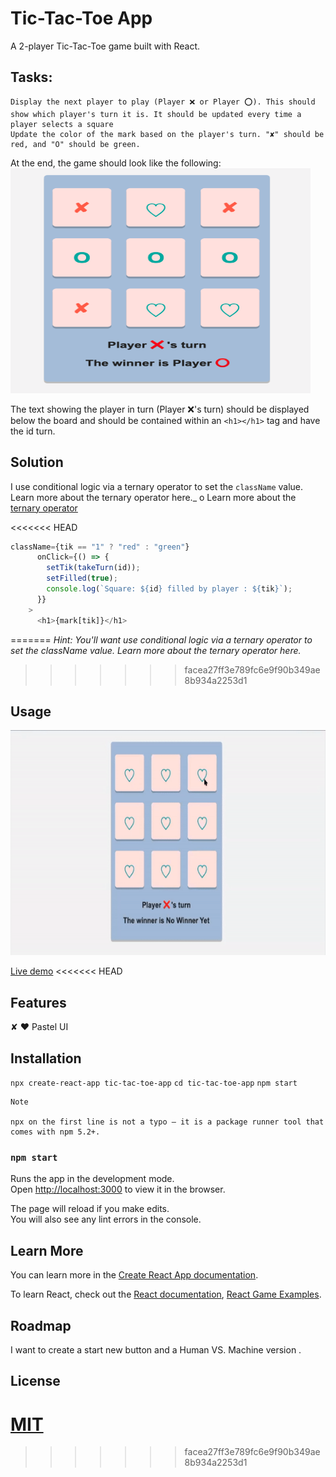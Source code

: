 # Tic-Tac-Toe App

A 2-player Tic-Tac-Toe game built with React.

## Tasks:

    Display the next player to play (Player ❌ or Player ⭕️). This should show which player's turn it is. It should be updated every time a player selects a square
    Update the color of the mark based on the player's turn. "✘" should be red, and "O" should be green.

At the end, the game should look like the following:
<img src = 'xo.png' width="480" height="360"> 

The text showing the player in turn (Player ❌'s turn) should be displayed below the board and should be contained within an `<h1></h1>`  tag and have the id turn.

## Solution
I use conditional logic via a ternary operator to set the `className` value. Learn more about the ternary operator here._ o Learn more about the [ternary operator](https://developer.mozilla.org/en-US/docs/Web/JavaScript/Reference/Operators/Conditional_Operator/) 

<<<<<<< HEAD
```javaScript
className={tik == "1" ? "red" : "green"}
      onClick={() => {
        setTik(takeTurn(id));
        setFilled(true);
        console.log(`Square: ${id} filled by player : ${tik}`);
      }}
    >
      <h1>{mark[tik]}</h1>
```
=======
_Hint: You'll want use conditional logic via a ternary operator to set the className value. Learn more about the ternary operator here._
>>>>>>> facea27ff3e789fc6e9f90b349ae8b934a2253d1

## Usage
<img src = 'Example.gif' width="580" height="360"> 

[Live demo](#)
<<<<<<< HEAD

## Features
✘ ❤︎ Pastel UI

## Installation
`npx create-react-app tic-tac-toe-app`
`cd tic-tac-toe-app`
`npm start`

    Note

    npx on the first line is not a typo — it is a package runner tool that comes with npm 5.2+.

### `npm start`

Runs the app in the development mode.\
Open [http://localhost:3000](http://localhost:3000) to view it in the browser.

The page will reload if you make edits.\
You will also see any lint errors in the console.

## Learn More

You can learn more in the [Create React App documentation](https://facebook.github.io/create-react-app/docs/getting-started).

To learn React, check out the [React documentation](https://reactjs.org/), [React Game Examples](https://react.rocks/tag/Game/).

## Roadmap
I want to create a start new button and a Human VS. Machine version .

## License
[MIT](https://github.com/anyapages/tic-tac-toe-app/blob/main/LICENSE) 
=======
>>>>>>> facea27ff3e789fc6e9f90b349ae8b934a2253d1
